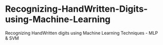 # Recognizing-HandWritten-Digits-using-Machine-Learning
Recognizing HandWritten digits using Machine Learning Techniques - MLP &amp; SVM
